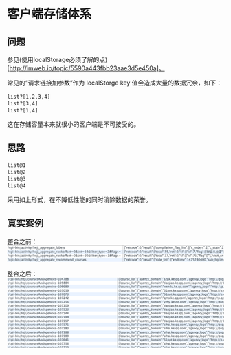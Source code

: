 # 客户端存储体系

## 问题
参见(使用localStorage必须了解的点)[http://imweb.io/topic/5590a443fbb23aae3d5e450a]。

常见的“请求链接加参数”作为 localStorge key 值会造成大量的数据冗余，如下：
```
list?[1,2,3,4]
list?[3,4]
list?[1,4]
```
这在存储容量本来就很小的客户端是不可接受的。

## 思路

```
list@1
list@2
list@3
list@4
```
采用如上形式，在不降低性能的同时消除数据的荣誉。

## 真实案例
整合之前：
![之前](./img/1.png)

整合之后：
![之后](./img/2.png)
